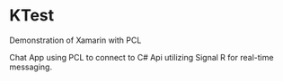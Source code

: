 # KTest
Demonstration of Xamarin with PCL 

Chat App using PCL to connect to C# Api utilizing Signal R for real-time messaging. 
